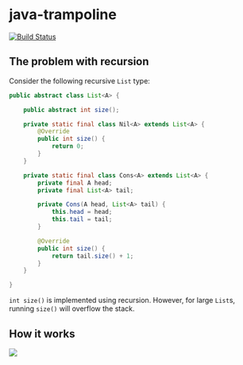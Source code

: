 # java-trampoline

[![Build Status](https://travis-ci.org/mrbackend/java-trampoline.svg?branch=master)](https://travis-ci.org/mrbackend/java-trampoline)

## The problem with recursion

Consider the following recursive `List` type:
```java
public abstract class List<A> {

    public abstract int size();

    private static final class Nil<A> extends List<A> {
        @Override
        public int size() {
            return 0;
        }
    }

    private static final class Cons<A> extends List<A> {
        private final A head;
        private final List<A> tail;

        private Cons(A head, List<A> tail) {
            this.head = head;
            this.tail = tail;
        }

        @Override
        public int size() {
            return tail.size() + 1;
        }
    }

}
```

`int size()` is implemented using recursion. However, for large `List`s, running `size()` will overflow the stack.

## How it works

<img src="https://rawgit.com/mrbackend/java-trampoline/master/svg/resume-flatmap-flatmap.svg">